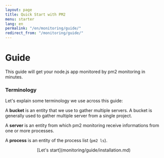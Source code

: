 ```yaml
---
layout: page
title: Quick Start with PM2
menu: starter
lang: en
permalink: "/en/monitoring/guide/"
redirect_from: "/monitoring/guide/"
---
```


# Guide

This guide will get your node.js app monitored by pm2 monitoring in minutes.

### Terminology

Let's explain some terminology we use across this guide:

A **bucket** is an entity that we use to gather multiple servers. A bucket is generally used to gather multiple server from a single project.

A **server** is an entity from which pm2 monitoring receive informations from one or more processes.

A **process** is an entity of the process list (`pm2 ls`).

<p align="center">[Let's start](monitoring/guide/installation.md)</p>